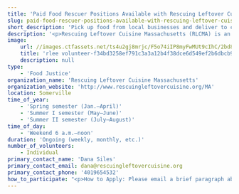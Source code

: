 ```yaml
---
title: 'Paid Food Rescuer Positions Available with Rescuing Leftover Cuisine!'
slug: paid-food-rescuer-positions-available-with-rescuing-leftover-cuisine
short_description: 'Pick up food from local businesses and deliver to community members '
description: '<p>Rescuing Leftover Cuisine Massachusetts (RLCMA) is an organization that connects available food to those who need it. Our online calendar posts available &ldquo;Food Rescue Events&rdquo; for volunteers to sign up to pick up food from local businesses and deliver to our communities.  We aim to become the world&rsquo;s most widely used solution for companies and individuals to eliminate food waste in their communities, making food rescue sustainable and universal, and food hunger a thing of the past. Working together, we can ensure that only hunger is left behind!</p>'
image:
    url: //images.ctfassets.net/ts4u2gj8mrjc/F5o74iIP8myFwMUt9cIhC/2bd8b20fcf42beacd9170985f4b43246/rlee_volunteer-f34bd3258ef791c3a3a12b4f38dce6d549ef2b6dbcb92beaeb4ffcb5eb74ed3f.png
    title: 'rlee volunteer-f34bd3258ef791c3a3a12b4f38dce6d549ef2b6dbcb92beaeb4ffcb5eb74ed3f'
    description: null
type:
    - 'Food Justice'
organization_name: 'Rescuing Leftover Cuisine Massachusetts'
organization_website: 'http://www.rescuingleftovercuisine.org/MA'
location: Somerville
time_of_year:
    - 'Spring semester (Jan.–April)'
    - 'Summer I semester (May–June)'
    - 'Summer II semester (July–August)'
time_of_day:
    - 'Weekend 6 a.m.–noon'
duration: 'Ongoing (weekly, monthly, etc.)'
number_of_volunteers:
    - Individual
primary_contact_name: 'Dana Siles'
primary_contact_email: dana@rescuingleftovercuisine.org
primary_contact_phone: '4019654532'
how_to_participate: "<p>How to Apply: Please email a brief paragraph about why you&rsquo;d be interested in being an RLCMA Paid Rescuer directly to Dana@RescuingLeftoverCuisine.org. Please compose an email directly from your email account - do not use the message feature from this site.</p><p>Responsibilities:\nPaid Rescuer must commit to a minimum of 2 home delivery events per week on a recurring basis for 4 weeks or more (ideally 3-10 events per week for 8 weeks or more if possible).</p><p>- Must have valid drivers license</p><p>- Ideal but not necessary: Ability to speak and understand Spanish and/or Haitian Creole</p>"
---
```

